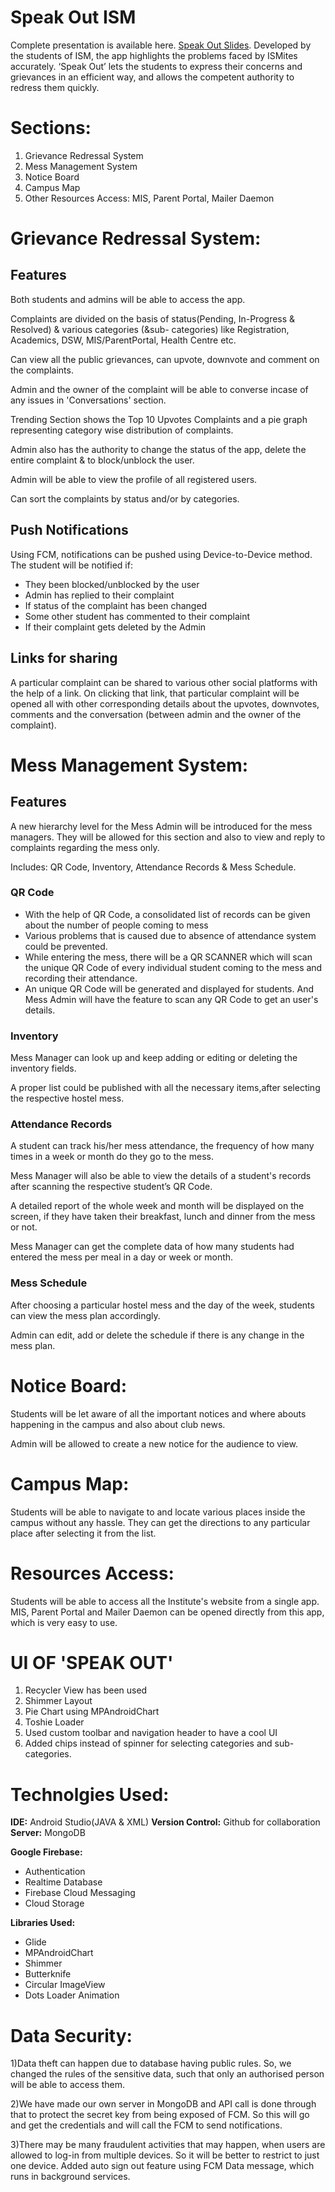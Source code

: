 # Speak Out ISM
Complete presentation is available here. [Speak Out Slides](https://docs.google.com/presentation/d/1-LfcW_-15KBgrjN-o9IvKaEQ4p86FSLnZgtq8DyZOJE/edit?usp=sharing).
Developed by the students of ISM, the app highlights the problems faced by ISMites accurately. 
‘Speak Out’  lets the students to express their concerns and grievances in an efficient way, and allows the competent authority to redress them quickly.


# Sections:
1) Grievance Redressal System
2) Mess Management System
3) Notice Board
4) Campus Map
5) Other Resources Access: MIS, Parent Portal, Mailer Daemon



# Grievance Redressal System:
## Features 
Both students and admins will be able to access the app. 

Complaints are divided on the basis of status(Pending, In-Progress & Resolved) & various categories (&sub- categories) like Registration, Academics, DSW, MIS/ParentPortal, Health Centre etc.

Can view all the public grievances, can upvote, downvote and comment on the complaints.

Admin and the owner of the complaint will be able to converse incase of any issues in 'Conversations' section.

Trending Section shows the Top 10 Upvotes Complaints and a pie graph representing category wise distribution of complaints.

Admin also has the authority to change the status of the app, delete the entire complaint & to block/unblock the user.

Admin will be able to view the profile of all registered users.

Can sort the complaints by status and/or by categories.


## Push Notifications
Using FCM, notifications can be pushed using Device-to-Device method. The student will be notified if:
- They been blocked/unblocked by the user
- Admin has replied to their complaint
- If status of the complaint has been changed
- Some other student has commented to their complaint
- If their complaint gets deleted by the Admin
  
## Links for sharing
A particular complaint can be shared to various other social platforms with the help of a link. On clicking that link, that particular complaint will be opened all with other corresponding details about the upvotes, downvotes, comments and the conversation (between admin and the owner of the complaint).


# Mess Management System:
## Features
A new hierarchy level for the Mess Admin will be introduced for the mess managers. They will be allowed for this section and also to view and reply to complaints regarding the mess only.

Includes: QR Code, Inventory, Attendance Records & Mess Schedule.

### QR Code
- With the help of QR Code, a consolidated list of records can be given about the number of people coming to mess
- Various problems that is caused due to absence of attendance system could be prevented. 
- While entering the mess, there will be a QR SCANNER which will scan the unique QR Code of every individual student coming to the mess and recording their attendance.
- An unique QR Code will be generated and displayed for students. And Mess Admin will have the feature to scan any QR Code to get an user's details.

### Inventory
Mess Manager can look up and keep adding or editing or deleting the inventory fields. 

A proper list could be published with all the necessary items,after selecting the respective hostel mess.


### Attendance Records
A student can track his/her mess attendance, the frequency of how many times in a week or month do they go to the mess.

Mess Manager will also be able to view the details of a student's records after scanning the respective student’s QR Code.

A detailed report of the whole week and month will be displayed on the screen, if they have taken their breakfast, lunch and dinner from the mess or not.

Mess Manager can get the complete data of how many students had entered the mess per meal in a day or week or month.


### Mess Schedule
After choosing a particular hostel mess and the day of the week, students can view the mess plan accordingly.

Admin can edit, add or delete the schedule if there is any change in the mess plan.


# Notice Board:
Students will be let aware of all the important notices and where abouts happening in the campus and also about club news.

Admin will be allowed to create a new notice for the audience to view.

# Campus Map:
Students will be able to navigate to and locate various places inside the campus without any hassle. They can get the directions to any particular place after selecting it from the list. 

# Resources Access:
Students will be able to access all the Institute's website from a single app. MIS, Parent Portal and Mailer Daemon can be opened directly from this app, which is very easy to use.


# UI OF 'SPEAK OUT'
1) Recycler View has been used
2) Shimmer Layout
3) Pie Chart using MPAndroidChart
4) Toshie Loader
5) Used custom toolbar and navigation header to have a cool UI
6) Added chips instead of spinner for selecting categories and sub-categories.


# Technolgies Used:
**IDE:** Android Studio(JAVA & XML)
**Version Control:** Github for collaboration
**Server:** MongoDB

**Google Firebase:**
- Authentication   
- Realtime Database
- Firebase Cloud Messaging
- Cloud Storage

**Libraries Used:**
- Glide			      
- MPAndroidChart
- Shimmer
- Butterknife
- Circular ImageView
- Dots Loader Animation


# Data Security:

1)Data theft can happen due to database having public rules. So, we changed the rules of the sensitive data, such that only an authorised person will be able to access them.

2)We have made our own server in MongoDB and API call is done through that to protect the secret key from being exposed of FCM. So this will go and get the credentials     and will call the FCM to send notifications.

3)There may be many fraudulent activities that may happen, when users are allowed to log-in from multiple devices. So it will be better to restrict to just one device.      Added auto sign out feature using FCM Data message, which runs in background services. 
